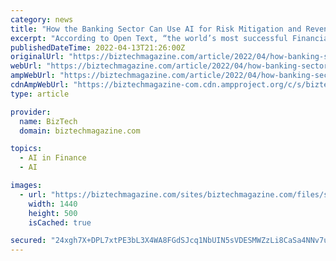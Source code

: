 ```yaml
---
category: news
title: "How the Banking Sector Can Use AI for Risk Mitigation and Revenue Generation"
excerpt: "According to Open Text, “the world’s most successful Financial Services organizations are already considering AI and machine learning to help them address” such issues and functions as payment processing; personalization of customer experiences ..."
publishedDateTime: 2022-04-13T21:26:00Z
originalUrl: "https://biztechmagazine.com/article/2022/04/how-banking-sector-can-use-ai-risk-mitigation-and-revenue-generation"
webUrl: "https://biztechmagazine.com/article/2022/04/how-banking-sector-can-use-ai-risk-mitigation-and-revenue-generation"
ampWebUrl: "https://biztechmagazine.com/article/2022/04/how-banking-sector-can-use-ai-risk-mitigation-and-revenue-generation?amp"
cdnAmpWebUrl: "https://biztechmagazine-com.cdn.ampproject.org/c/s/biztechmagazine.com/article/2022/04/how-banking-sector-can-use-ai-risk-mitigation-and-revenue-generation?amp"
type: article

provider:
  name: BizTech
  domain: biztechmagazine.com

topics:
  - AI in Finance
  - AI

images:
  - url: "https://biztechmagazine.com/sites/biztechmagazine.com/files/styles/cdw_hero/public/articles/202204/GettyImages-1225376448.jpg?itok=ipPUXu3Q"
    width: 1440
    height: 500
    isCached: true

secured: "24xgh7X+DPL7xtPE3bL3X4WA8FGdSJcq1NbUIN5sVDESMWZzLi8CaSa4NNv7ueO0NUmGJ8uk9IDETLqId3ar7WDce5zHQtvzm/RSqBLydVjdmW4CpAnkGx5669gOvg/uyjOs/V5n85w3CrwpC8LeWMC+tTPEMDAJcvpDGlRPyonnyDTblrntuPPDVIgfZgdqRNlwmajxRNXM7Uk8FWyEgsZMz2KwVl6RNM5b0/UKI4GWt4YNPv+bpRKyApgIttxwHal22WSfBEnPLVHC0YRwdwFR81NjFW/7XSEenuh85Mf+nEkyIpOzXKYbVyHj8EqVBf8b5eybo1wLcIA4Pk4rcqvklrTWBCykCD3REjHsoIg=;27U3FTO9KD8Qdbw1NErh6g=="
---
```


